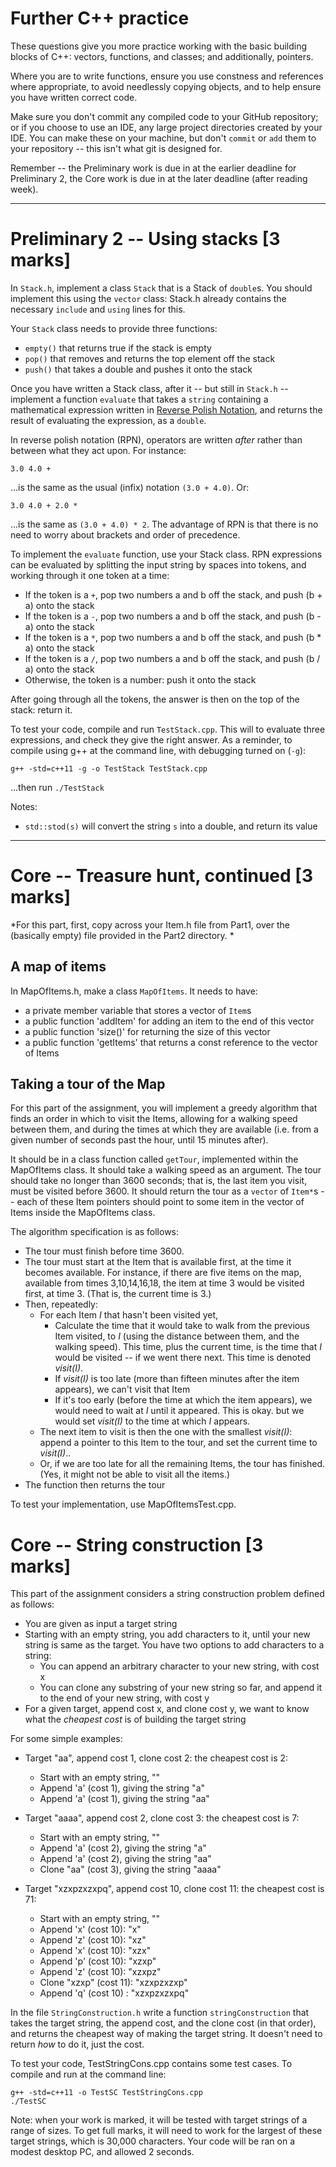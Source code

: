 # Further C++ practice

These questions give you more practice working with the basic building blocks of C++: vectors, functions, and classes; and additionally, pointers.

Where you are to write functions, ensure you use constness and references where appropriate, to avoid needlessly copying objects, and to help ensure you have written correct code.

Make sure you don't commit any compiled code to your GitHub repository; or if you choose to use an IDE, any large project directories created by your IDE.  You can make these on your machine, but don't `commit` or `add` them to your repository -- this isn't what git is designed for.

Remember -- the Preliminary work is due in at the earlier deadline for Preliminary 2, the Core work is due in at the later deadline (after reading week).

----

# Preliminary 2 -- Using stacks [3 marks]

In `Stack.h`, implement a class `Stack` that is a Stack of `double`s.  You should implement this using the `vector` class: Stack.h already contains the necessary `include` and `using` lines for this.

Your `Stack` class needs to provide three functions:

- `empty()` that returns true if the stack is empty
- `pop()` that removes and returns the top element off the stack
- `push()` that takes a double and pushes it onto the stack

Once you have written a Stack class, after it -- but still in `Stack.h` -- implement a function `evaluate` that takes a `string` containing a mathematical expression written in [Reverse Polish Notation](https://en.wikipedia.org/wiki/Reverse_Polish_notation), and returns the result of evaluating the expression, as a `double`.

In reverse polish notation (RPN), operators are written *after* rather than between what they act upon.  For instance:

`3.0 4.0 +`

...is the same as the usual (infix) notation `(3.0 + 4.0)`.  Or:

`3.0 4.0 + 2.0 *`

...is the same as `(3.0 + 4.0) * 2`.  The advantage of RPN is that there is no need to worry about brackets and order of precedence.

To implement the `evaluate` function, use your Stack class.  RPN expressions can be evaluated by splitting the input string by spaces into tokens, and working through it one token at a time:
 
 * If the token is a `+`, pop two numbers a and b off the stack, and push (b + a) onto the stack
 * If the token is a `-`, pop two numbers a and b off the stack, and push (b - a) onto the stack
 * If the token is a `*`, pop two numbers a and b off the stack, and push (b * a) onto the stack
 * If the token is a `/`, pop two numbers a and b off the stack, and push (b / a) onto the stack
 * Otherwise, the token is a number: push it onto the stack
 
 After going through all the tokens, the answer is then on the top of the stack: return it.
 
 To test your code, compile and run `TestStack.cpp`.  This will to evaluate three expressions, and check they give the right answer.  As a reminder, to compile using g++ at the command line, with debugging turned on (`-g`):
 
 `g++ -std=c++11 -g -o TestStack TestStack.cpp`  
 
 ...then run `./TestStack`
 
Notes:

- `std::stod(s)` will convert the string `s` into a double, and return its value

----

# Core -- Treasure hunt, continued [3 marks]

*For this part, first, copy across your Item.h file from Part1, over the (basically empty) file provided in the Part2 directory.  *

## A map of items

In MapOfItems.h, make a class `MapOfItems`. It needs to have:

- a private member variable that stores a vector of `Item`s
- a public function 'addItem' for adding an item to the end of this vector
- a public function 'size()' for returning the size of this vector
- a public function 'getItems' that returns a const reference to the vector of Items


## Taking a tour of the Map

For this part of the assignment, you will implement a greedy algorithm that finds an order in which to visit the Items, allowing for a walking speed between them, and during the times at which they are available (i.e. from a given number of seconds past the hour, until 15 minutes after).

It should be in a class function called `getTour`, implemented within the MapOfItems class.  It should take a walking speed as an argument.  The tour should take no longer than 3600 seconds; that is, the last item you visit, must be visited before 3600.  It should return the tour as a `vector` of `Item*`s -- each of these Item pointers should point to some item in the vector of Items inside the MapOfItems class.

The algorithm specification is as follows:

- The tour must finish before time 3600.
- The tour must start at the Item that is available first, at the time it becomes available.  For instance, if there are five items on the map, available from times 3,10,14,16,18, the item at time 3 would be visited first, at time 3.  (That is, the current time is 3.)
- Then, repeatedly:
  - For each Item *I* that hasn't been visited yet, 
    - Calculate the time that it would take to walk from the previous Item visited, to *I* (using the distance between them, and the walking speed).  This time, plus the current time, is the time that *I* would be visited -- if we went there next.  This time is denoted *visit(I)*.
    - If *visit(I)* is too late (more than fifteen minutes after the item appears), we can't visit that Item
    - If it's too early (before the time at which the item appears), we would need to wait at *I* until it appeared.  This is okay. but we would set *visit(I)* to the time at which *I* appears.
  - The next item to visit is then the one with the smallest *visit(I)*: append a pointer to this Item to the tour, and set the current time to *visit(I)*..
  - Or, if we are too late for all the remaining Items, the tour has finished.  (Yes, it might not be able to visit all the items.)
- The function then returns the tour


To test your implementation, use MapOfItemsTest.cpp.

# Core -- String construction [3 marks]

This part of the assignment considers a string construction problem defined as follows:

- You are given as input a target string
- Starting with an empty string, you add characters to it, until your new string is same as the target.  You have two options to add characters to a string:
  - You can append an arbitrary character to your new string, with cost x
  - You can clone any substring of your new string so far, and append it to the end of your new string, with cost y
- For a given target, append cost x, and clone cost y, we want to know what the *cheapest cost* is of building the target string

For some simple examples:

- Target "aa", append cost 1, clone cost 2: the cheapest cost is 2:
  - Start with an empty string, ""
  - Append 'a' (cost 1), giving the string "a"
  - Append 'a' (cost 1), giving the string "aa"

- Target "aaaa", append cost 2, clone cost 3: the cheapest cost is 7:
  - Start with an empty string, ""
  - Append 'a' (cost 2), giving the string "a"
  - Append 'a' (cost 2), giving the string "aa"
  - Clone "aa" (cost 3), giving the string "aaaa"

- Target "xzxpzxzxpq", append cost 10, clone cost 11: the cheapest cost is 71:
  - Start with an empty string, ""
  - Append 'x' (cost 10): "x"
  - Append 'z' (cost 10): "xz" 
  - Append 'x' (cost 10): "xzx"
  - Append 'p' (cost 10): "xzxp"
  - Append 'z' (cost 10): "xzxpz"
  - Clone "xzxp" (cost 11): "xzxpzxzxp"
  - Append 'q' (cost 10) : "xzxpzxzxpq"

In the file `StringConstruction.h` write a function `stringConstruction` that takes the target string, the append cost, and the clone cost (in that order), and returns the cheapest way of making the target string.  It doesn't need to return *how* to do it, just the cost.

To test your code, TestStringCons.cpp contains some test cases.  To compile and run at the command line:

`g++ -std=c++11 -o TestSC TestStringCons.cpp`  
`./TestSC`

Note: when your work is marked, it will be tested with target strings of a range of sizes.  To get full marks, it will need to work for the largest of these target strings, which is 30,000 characters.  Your code will be ran on a modest desktop PC, and allowed 2 seconds.

